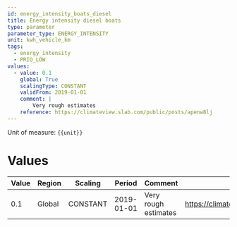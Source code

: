 ```yaml
---
id: energy_intensity_boats_diesel
title: Energy intensity diesel boats
type: parameter
parameter_type: ENERGY_INTENSITY
unit: kwh_vehicle_km
tags:
  - energy_intensity
  - PRIO_LOW
values:
  - value: 0.1
    global: True
    scalingType: CONSTANT
    validFrom: 2019-01-01
    comment: |
        Very rough estimates
    reference: https://climateview.slab.com/public/posts/apenw8lj
---
```



Unit of measure: `{{unit}}`


# Values


| Value | Region | Scaling | Period | Comment | Reference |
|-------|--------|---------|--------|---------|-----------|
| 0.1 | Global | CONSTANT | 2019-01-01 | Very rough estimates | https://climateview.slab.com/public/posts/apenw8lj |


